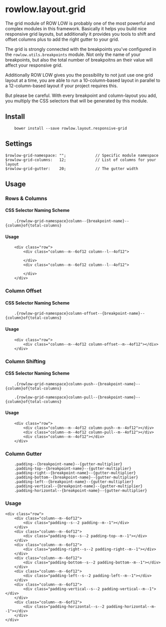 # rowlow.layout.grid

The grid module of ROW LOW is probably one of the most powerful and complex modules in this framework. Basically it helps you build nice responsive grid layouts, but additionally it provides you tools to shift and offset columns plus to add the right gutter to your grid.

The grid is strongly connected with the breakpoints you've configured in the ```rowlow.utils.breakpoints``` module. Not only the name of your breakpoints, but also the total number of breakpoitns an their value will affect your responsive grid. 

Additionally ROW LOW gives you the possibility to not just use one grid layout at a time, you are able to run a 10-column-based layout in parallel to a 12-column-based layout if your project requires this.

But please be careful. With every breakpoint and column-layout you add, you multiply the CSS selectors that will be generated by this module.


## Install

```
    bower install --save rowlow.layout.responsive-grid
```


## Settings
```
$rowlow-grid-namespace: "";             // Specific module namespace
$rowlow-grid-columns:   12;             // List of columns for your layout
$rowlow-grid-gutter:    20;             // The gutter width
```

## Usage

### Rows & Columns

#### CSS Selector Naming Scheme

```
    .{rowlow-grid-namespace}column--{breakpoint-name}--{column}of{total-columns}
```

#### Usage

```
    <div class="row">
        <div class="column--m--6of12 column--l--4of12">
            
        </div>
        <div class="column--m--6of12 column--l--4of12">
            
        </div>
    </div>
```


### Column Offset

#### CSS Selector Naming Scheme

```
    .{rowlow-grid-namespace}column-offset--{breakpoint-name}--{column}of{total-columns}
```

#### Usage

```
    <div class="row">
        <div class="column--m--4of12 column-offset--m--4of12"></div>
    </div>
```

### Column Shifting

#### CSS Selector Naming Scheme

```
    .{rowlow-grid-namespace}column-push--{breakpoint-name}--{column}of{total-columns}

    .{rowlow-grid-namespace}column-pull--{breakpoint-name}--{column}of{total-columns}
```


#### Usage

```
    <div class="row">
        <div class="column--m--4of12 column-push--m--4of12"></div>
        <div class="column--m--4of12 column-pull--m--4of12"></div>
        <div class="column--m--4of12"></div>
    </div>
```

### Column Gutter

```
    .padding--{breakpoint-name}--{gutter-multiplier}
    .padding-top--{breakpoint-name}--{gutter-multiplier}
    .padding-right--{breakpoint-name}--{gutter-multiplier}
    .padding-bottom--{breakpoint-name}--{gutter-multiplier}
    .padding-left--{breakpoint-name}--{gutter-multiplier}
    .padding-vertical--{breakpoint-name}--{gutter-multiplier}
    .padding-horizontal--{breakpoint-name}--{gutter-multiplier}
```

### Usage

                                                        
    <div class="row">
        <div class="column--m--6of12">
            <div class="padding--s--2 padding--m--1"></div>
        </div>
        <div class="column--m--6of12">
            <div class="padding-top--s--2 padding-top--m--1"></div>
        </div>
        <div class="column--m--6of12">
            <div class="padding-right--s--2 padding-right--m--1"></div>
        </div>
        <div class="column--m--6of12">
            <div class="padding-bottom--s--2 padding-bottom--m--1"></div>
        </div>
        <div class="column--m--6of12">
            <div class="padding-left--s--2 padding-left--m--1"></div>
        </div>
        <div class="column--m--6of12">
            <div class="padding-vertical--s--2 padding-vertical--m--1"></div>
        </div>
        <div class="column--m--6of12">
            <div class="padding-horizontal--s--2 padding-horizontal--m--1"></div>
        </div>
    </div>